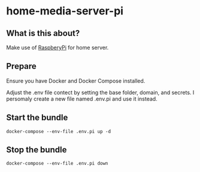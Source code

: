 # home-media-server-pi

## What is this about?
Make use of [RaspberyPi](https://www.raspberrypi.com) for home server.

## Prepare
Ensure you have Docker and Docker Compose installed.

Adjust the .env file contect by setting the base folder, domain, and secrets.
I persomaly create a new file named .env.pi and use it instead.

## Start the bundle
```
docker-compose --env-file .env.pi up -d
```
## Stop the bundle
```
docker-compose --env-file .env.pi down
```
